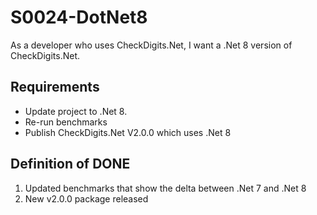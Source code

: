# S0024-DotNet8

As a developer who uses CheckDigits.Net, I want a .Net 8 version of CheckDigits.Net.


## Requirements

* Update project to .Net 8.
* Re-run benchmarks
* Publish CheckDigits.Net V2.0.0 which uses .Net 8

## Definition of DONE

1. Updated benchmarks that show the delta between .Net 7 and .Net 8
1. New v2.0.0 package released
